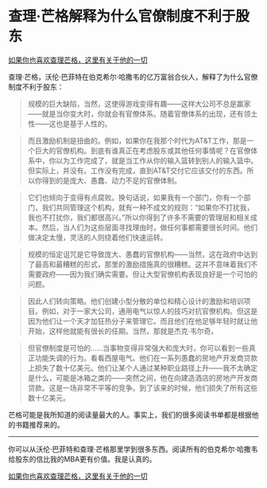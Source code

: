 # 查理·芒格解释为什么官僚制度不利于股东

[如果你也喜欢查理芒格，这里有关于他的一切](https://ayaseeri.gitbook.io/charlie-munger/)


查理·芒格，沃伦·巴菲特在伯克希尔·哈撒韦的亿万富翁合伙人，解释了为什么官僚制度不利于股东：

> 规模的巨大缺陷，当然，这使得游戏变得有趣——这样大公司不总是赢家——就是当你变大时，你就会有官僚体系。随着官僚体系的出现，还有领土性——这也是基于人性的。

> 而且激励机制是扭曲的。例如，如果你在我那个时代为AT&T工作，那是一个巨大的官僚机构。到底有谁真正在考虑股东或其他任何事情呢？在官僚体系中，你以为工作完成了，就是当工作从你的输入篮转到别人的输入篮中。但实际上，并没有。工作没有完成，直到AT&T交付它应该交付的东西。所以你得到的是庞大、愚蠢、动力不足的官僚体制。

> 它们也倾向于变得有点腐败。换句话说，如果我有一个部门，你有一个部门，我们共同管理这个机构，就有一种不成文的规则：“如果你不打扰我，我也不打扰你，我们都很高兴。”所以你得到了许多不需要的管理层和相关成本。然后，当人们为这些层面寻找理由时，做任何事都需要很长时间。他们做决定太慢，灵活的人则绕着他们快速运转。

> 规模的恒定诅咒是它导致庞大、愚蠢的官僚机构——当然，这在政府中达到了最高和最糟糕的形式，那里的激励措施真的很糟糕。这并不意味着我们不需要政府——因为我们确实需要。但让大型官僚机构表现良好是一个可怕的问题。

> 因此人们转向策略。他们创建小型分散的单位和精心设计的激励和培训项目。例如，对于一家大公司，通用电气以惊人的技巧对抗官僚机构。但这是因为他们让一个天才加狂热分子来管理它。而且他们在他足够年轻时就让他开始，这样他就能有很长的任期。当然，那就是杰克·韦尔奇。

> 但官僚制度是可怕的……当事物变得非常强大和庞大时，你可以看到一些真正功能失调的行为。看看西屋电气。他们在一系列愚蠢的房地产开发商贷款上损失了数十亿美元。他们让某个人通过某种职业路径上升——我不太确定是什么，可能是冰箱之类的——突然之间，他在向建造酒店的房地产开发商贷款。这是一场非常不平等的竞争。到了该来的时候，他们损失了所有这些数十亿美元。

芒格可能是我所知道的阅读量最大的人。事实上，我们的很多阅读书单都是根据他的书籍推荐来的。

***

你可以从沃伦·巴菲特和查理·芒格那里学到很多东西。阅读所有的伯克希尔·哈撒韦给股东的信比我的MBA更有价值。我是认真的。

[如果你也喜欢查理芒格，这里有关于他的一切](https://ayaseeri.gitbook.io/charlie-munger/)

